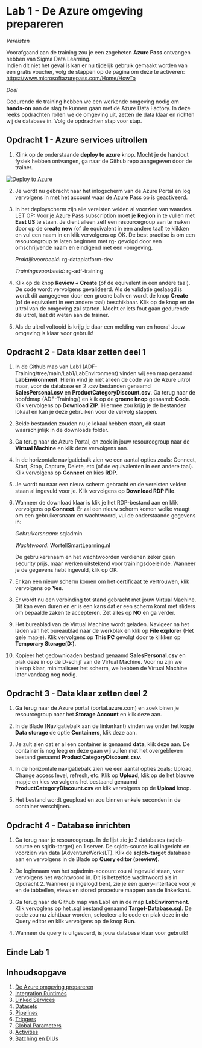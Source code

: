 # Lab 1 - De Azure omgeving prepareren

*Vereisten*

Voorafgaand aan de training zou je een zogeheten **Azure Pass** ontvangen hebben van Sigma Data Learning.  
Indien dit niet het geval is kan er nu tijdelijk gebruik gemaakt worden van een gratis voucher, volg de stappen op de pagina om deze te activeren:
https://www.microsoftazurepass.com/Home/HowTo

*Doel*

Gedurende de training hebben we een werkende omgeving nodig om **hands-on** aan de slag te kunnen gaan met de Azure Data Factory.
In deze reeks opdrachten rollen we de omgeving uit, zetten de data klaar en richten wij de database in. Volg de opdrachten stap voor stap.

## Opdracht 1 - Azure services uitrollen

1. Klink op de onderstaande **deploy to azure** knop. Mocht je de handout fysiek hebben ontvangen, ga naar de Github repo aangegeven door de trainer.

[![Deploy to Azure](https://aka.ms/deploytoazurebutton)](https://portal.azure.com/#create/Microsoft.Template/uri/https%3A%2F%2Fraw.githubusercontent.com%2Fvstrien%2FADF-Training%2Fmain%2FLab1%2FLabEnvironment%2Fazuredeploy.json)

2. Je wordt nu gebracht naar het inlogscherm van de Azure Portal en log vervolgens in met het account waar de Azure Pass op is geactiveerd.

3. In het deployscherm zijn alle vereisten velden al voorzien van waardes. LET OP: Voor je Azure Pass subscription moet je **Region** in te vullen met **East US** te staan. Je dient alleen zelf een resourcegroup aan te maken door op de **create new** (of de equivalent in een andere taal) te klikken en vul een naam in en klik vervolgens op OK. De best practise is om een resourcegroup te laten beginnen met rg- gevolgd door een omschrijvende naam en eindigend met een -omgeving. 

   *Praktijkvoorbeeld:* rg-dataplatform-dev 

   *Trainingsvoorbeeld:* rg-adf-training

4. Klik op de knop **Review + Create** (of de equivalent in een andere taal). De code wordt vervolgens gevalideerd. Als de validatie geslaagd is wordt dit aangegeven door een groene balk en wordt de knop **Create** (of de equivalent in een andere taal) beschikbaar. Klik op de knop en de uitrol van de omgeving zal starten. Mocht er iets fout gaan gedurende de uitrol, laat dit weten aan de trainer.

5. Als de uitrol voltooid is krijg je daar een melding van en hoera! Jouw omgeving is klaar voor gebruik! 

## Opdracht 2 - Data klaar zetten deel 1

1. In de Github map van Lab1 (ADF-Training/tree/main/Lab1/LabEnvironment) vinden wij een map genaamd **LabEnvironment**. Hierin vind je niet alleen de code van de Azure uitrol maar, voor de database en 2 .csv bestanden genaamd **SalesPersonal.csv** en **ProductCategoryDiscount.csv**. Ga terug naar de hoofdmap (ADF-Training/) en klik op de **groene knop** genaamd: **Code**. Klik vervolgens op **Download ZIP**. Hiermee zou krijg je de bestanden lokaal en kan je deze gebruiken voor de vervolg stappen.


2. Beide bestanden zouden nu je lokaal hebben staan, dit staat waarschijnlijk in de downloads folder.

3. Ga terug naar de Azure Portal, en zoek in jouw resourcegroup naar de **Virtual Machine** en klik deze vervolgens aan.

4. In de horizontale navigatiebalk zien we een aantal opties zoals: Connect, Start, Stop, Capture, Delete, etc (of de equivalenten in een andere taal). Klik vervolgens op **Connect** en kies **RDP**.

5. Je wordt nu naar een nieuw scherm gebracht en de vereisten velden staan al ingevuld voor je. Klik vervolgens op **Download RDP File**.

6. Wanneer de download klaar is klik je het RDP-bestand aan en klik vervolgens op **Connect**. Er zal een nieuw scherm komen welke vraagt om een gebruikersnaam en wachtwoord, vul de onderstaande gegevens in:

    *Gebruikersnaam:* sqladmin

    *Wachtwoord:* WortellSmartLearning.nl

    De gebruikersnaam en het wachtwoorden verdienen zeker geen security prijs, maar werken uitstekend voor trainingsdoeleinde. Wanneer je de gegevens hebt ingevuld, klik op OK.

7. Er kan een nieuw scherm komen om het certificaat te vertrouwen, klik vervolgens op **Yes**.

8. Er wordt nu een verbinding tot stand gebracht met jouw Virtual Machine. Dit kan even duren en er is een kans dat er een scherm komt met sliders om bepaalde zaken te accepteren. Zet alles op **NO** en ga verder.

9. Het bureablad van de Virtual Machine wordt geladen. Navigeer na het laden van het bureaublad naar de werkblak en klik op **File explorer** (Het gele mapje). Klik vervolgens op **This PC** gevolgt door te klikken op **Temporary Storage(D:)**.

10. Kopieer het gedownloaden bestand genaamd **SalesPersonal.csv** en plak deze in op de D-schijf van de Virtual Machine. Voor nu zijn we hierop klaar, minimaliseer het scherm, we hebben de Virtual Machine later vandaag nog nodig.


## Opdracht 3 - Data klaar zetten deel 2

1. Ga terug naar de Azure portal (portal.azure.com) en zoek binen je resourcegroup naar het **Storage Account** en klik deze aan.

2. In de Blade (Navigatiebalk aan de linkerkant) vinden we onder het kopje **Data storage** de optie **Containers**, klik deze aan.

3. Je zult zien dat er al een container is genaamd **data**, klik deze aan. De container is nog leeg en deze gaan wij vullen met het overgebleven bestand genaamd **ProductCategoryDiscount.csv**.

4. In de horizontale navigatiebalk zien we een aantal opties zoals: Upload, Change access level, refresh, etc. Klik op **Upload**, klik op de het blauwe mapje en kies vervolgens het bestaand genaamd **ProductCategoryDiscount.csv** en klik vervolgens op de **Upload** knop.

5. Het bestand wordt geupload en zou binnen enkele seconden in de container verschijnen.


## Opdracht 4 - Database inrichten

1. Ga terug naar je resourcegroup. In de lijst zie je 2 databases (sqldb-source en sqldb-target) en 1 server. De sqldb-source is al ingericht en voorzien van data (AdventureWorksLT).
   Klik de **sqldb-target** database aan en vervolgens in de Blade op **Query editor (preview)**.

2. De loginnaam van het sqladmin-account zou al ingevuld staan, voer vervolgens het wachtwoord in. Dit is hetzelfde wachtwoord als in Opdracht 2. 
   Wanneer je ingelogd bent, zie je een query-interface voor je en de tabbellen, views en stored procedure mappen aan de linkerkant. 

3. Ga terug naar de Github map van Lab1 en in de map **LabEnvironment**. Klik vervoglens op het .sql bestand genaamd **Target-Database.sql**. De code zou nu zichtbaar worden, selecteer alle code en plak deze in de Query editor en klik vervolgens op de knop **Run**.

4. Wanneer de query is uitgevoerd, is jouw database klaar voor gebruik!

## Einde Lab 1

## Inhoudsopgave

1. [De Azure omgeving prepareren](Lab1/LabInstructions1.md)
2. [Integration Runtimes](Lab2/LabInstructions2.md)
3. [Linked Services](Lab3/LabInstructions3.md)
4. [Datasets](Lab4/LabInstructions4.md)
5. [Pipelines](Lab5/LabInstructions5.md)
6. [Triggers](Lab6/LabInstructions6.md)
7. [Global Parameters](Lab7/LabInstructions7.md)
8. [Activities](Lab8/LabInstructions8.md)
9. [Batching en DIUs](Lab9/LabInstructions9.md)

